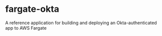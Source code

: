 # fargate-okta
A reference application for building and deploying an Okta-authenticated app to AWS Fargate
